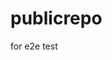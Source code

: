 # publicrepo
for e2e test






































































































































































































































































































































































































































































































































































































































































































































































































































































































































































































































































































































































































































































































































































































































































































































































































































































































































































































































































































































































































































































































































































































































































































































































































































































































































































































































































































































































































































































































































































































































































































































































































































































































































































































































































































































































































































































































































































































































































































































































































































